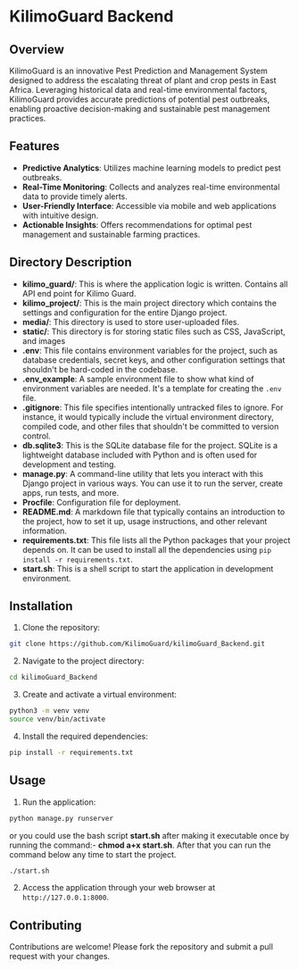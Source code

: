 # KilimoGuard Backend

## Overview

KilimoGuard is an innovative Pest Prediction and Management System designed to address the escalating threat of plant and crop pests in East Africa. Leveraging historical data and real-time environmental factors, KilimoGuard provides accurate predictions of potential pest outbreaks, enabling proactive decision-making and sustainable pest management practices.

## Features

* **Predictive Analytics**: Utilizes machine learning models to predict pest outbreaks.
* **Real-Time Monitoring**: Collects and analyzes real-time environmental data to provide timely alerts.
* **User-Friendly Interface**: Accessible via mobile and web applications with intuitive design.
* **Actionable Insights**: Offers recommendations for optimal pest management and sustainable farming practices.

## Directory Description

* **kilimo_guard/**: This is where the application logic is written. Contains all API end point for Kilimo Guard.
* **kilimo_project/**: This is the main project directory which contains the settings and configuration for the entire Django project.
* **media/**: This directory is used to store user-uploaded files.
* **static/**: This directory is for storing static files such as CSS, JavaScript, and images
* **.env**: This file contains environment variables for the project, such as database credentials, secret keys, and other configuration settings that shouldn't be hard-coded in the codebase.
* **.env_example**: A sample environment file to show what kind of environment variables are needed. It's a template for creating the `.env` file.
* **.gitignore**: This file specifies intentionally untracked files to ignore. For instance, it would typically include the virtual environment directory, compiled code, and other files that shouldn't be committed to version control.
* **db.sqlite3**: This is the SQLite database file for the project. SQLite is a lightweight database included with Python and is often used for development and testing.
* **manage.py**: A command-line utility that lets you interact with this Django project in various ways. You can use it to run the server, create apps, run tests, and more.
* **Procfile**: Configuration file for deployment.
* **README.md**: A markdown file that typically contains an introduction to the project, how to set it up, usage instructions, and other relevant information.
* **requirements.txt**: This file lists all the Python packages that your project depends on. It can be used to install all the dependencies using `pip install -r requirements.txt`.
* **start.sh**: This is a shell script to start the application in development environment.


## Installation

1. Clone the repository:

```bash
git clone https://github.com/KilimoGuard/kilimoGuard_Backend.git
```

2. Navigate to the project directory:

```bash
cd kilimoGuard_Backend
```

3. Create and activate a virtual environment:

```bash
python3 -m venv venv
source venv/bin/activate
```

4. Install the required dependencies:

```bash
pip install -r requirements.txt
```

## Usage

1. Run the application:

```bash
python manage.py runserver
```
or you could use the bash script __start.sh__ after making it executable once by running the command:- __chmod a+x start.sh__. After that you can run the command below any time to start the project.
```bash
./start.sh
```

2. Access the application through your web browser at `http://127.0.0.1:8000`.

## Contributing

Contributions are welcome! Please fork the repository and submit a pull request with your changes.